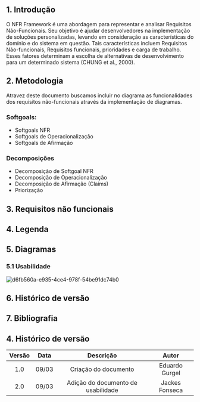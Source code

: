 ## 1. Introdução

O NFR Framework é uma abordagem para representar e analisar Requisitos Não-Funcionais.
Seu objetivo é ajudar desenvolvedores na implementação de soluções personalizadas, levando
em consideração as características do domínio e do sistema em questão. Tais características
incluem Requisitos Não-funcionais, Requisitos funcionais, prioridades e carga de
trabalho. Esses fatores determinam a escolha de alternativas de desenvolvimento para um
determinado sistema (CHUNG et al., 2000).

## 2. Metodologia

Atravez deste documento buscamos incluir no diagrama as funcionalidades dos requisitos não-funcionais através da implementação de diagramas.
### Softgoals:
 - Softgoals NFR
 - Softgoals de Operacionalização
 - Softgoals de Afirmação
### Decomposições
 - Decomposição de Softgoal NFR
 - Decomposição de Operacionalização
 - Decomposição de Afirmação (Claims)
 - Priorização

## 3. Requisitos não funcionais



## 4. Legenda



## 5. Diagramas


### 5.1 Usabilidade
![d6fb560a-e935-4ce4-978f-54be91dc74b0](https://user-images.githubusercontent.com/51385738/157480586-4cc967b2-b590-4bad-aa67-fce60032c483.jpg)


## 6. Histórico de versão


## 7. Bibliografia



## 4. Histórico de versão
| Versão | Data | Descrição | Autor |
| :--: | :--: | :--: | :--: |
| 1.0 | 09/03 | Criação do documento | Eduardo Gurgel |
| 2.0 | 09/03 | Adição do documento de usabilidade | Jackes Fonseca |

